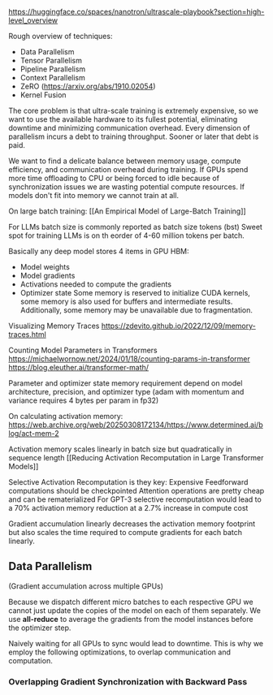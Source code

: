 https://huggingface.co/spaces/nanotron/ultrascale-playbook?section=high-level_overview

Rough overview of techniques: 
* Data Parallelism
* Tensor Parallelism
* Pipeline Parallelism
* Context Parallelism
* ZeRO (https://arxiv.org/abs/1910.02054)
* Kernel Fusion

The core problem is that ultra-scale training is extremely expensive, so we want to use the available hardware to its fullest potential, eliminating downtime and minimizing communication overhead. Every dimension of parallelism incurs a debt to training throughput. Sooner or later that debt is paid.

We want to find a delicate balance between memory usage, compute efficiency, and communication overhead during training. If GPUs spend more time offloading to CPU or being forced to idle because of synchronization issues we are wasting potential compute resources. If models don't fit into memory we cannot train at all. 

On large batch training: [[An Empirical Model of Large-Batch Training]]

For LLMs batch size is commonly reported as batch size tokens (bst)
Sweet spot for training LLMs is on th eorder of 4-60 million tokens per batch.

Basically any deep model stores 4 items in GPU HBM: 
* Model weights
* Model gradients
* Activations needed to compute the gradients
* Optimizer state
Some memory is reserved to initialize CUDA kernels, some memory is also used for buffers and intermediate results. Additionally, some memory may be unavailable due to fragmentation. 

Visualizing Memory Traces
	https://zdevito.github.io/2022/12/09/memory-traces.html

Counting Model Parameters in Transformers
	https://michaelwornow.net/2024/01/18/counting-params-in-transformer
	https://blog.eleuther.ai/transformer-math/

Parameter and optimizer state memory requirement depend on model architecture, precision, and optimizer type (adam with momentum and variance requires 4 bytes per param in fp32) 

On calculating activation memory: 
	https://web.archive.org/web/20250308172134/https://www.determined.ai/blog/act-mem-2

Activation memory scales linearly in batch size but quadratically in sequence length
	[[Reducing Activation Recomputation in Large Transformer Models]]

Selective Activation Recomputation is they key: 
	Expensive Feedforward computations should be checkpointed
	Attention operations are pretty cheap and can be rematerialized
	For GPT-3 selective recomputation would lead to a 70% activation memory reduction at a 2.7% increase in compute cost

Gradient accumulation linearly decreases the activation memory footprint but also scales the time required to compute gradients for each batch linearly.

## Data Parallelism
(Gradient accumulation across multiple GPUs)

Because we dispatch different micro batches to each respective GPU we cannot just update the copies of the model on each of them separately. We use **all-reduce** to average the gradients from the model instances before the optimizer step.

Naively waiting for all GPUs to sync would lead to downtime. This is why we employ the following optimizations, to overlap communication and computation.

### Overlapping Gradient Synchronization with Backward Pass
